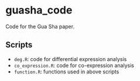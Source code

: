 # guasha_code

Code for the Gua Sha paper.

## Scripts

- `deg.R`: code for differential expression analysis
- `co_expression.R`: code for co-expression analysis
- `function.R`: functions used in above scripts
